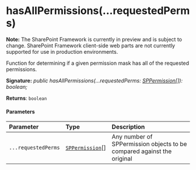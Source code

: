 # hasAllPermissions(...requestedPerms)
**Note:** The SharePoint Framework is currently in preview and is subject to change. SharePoint Framework client-side web parts are not currently supported for use in production environments.



Function for determining if a given permission mask has all of the requested permissions.

**Signature:** _public hasAllPermissions(...requestedPerms: [SPPermission](../../sp-page-context/class/sppermission.md)[]): boolean;_

**Returns**: `boolean`





#### Parameters


| Parameter	   | Type    | Description |
|:-------------|:---------------|:------------|
| `...requestedPerms`    | [`SPPermission`](../../sp-page-context/class/sppermission.md)[] | Any number of SPPermission objects to be compared against the original |


